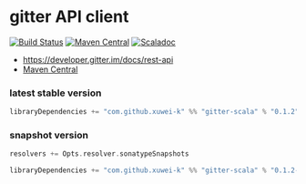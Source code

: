 # gitter API client

[![Build Status](https://secure.travis-ci.org/xuwei-k/gitter-scala.png)](http://travis-ci.org/xuwei-k/gitter-scala)
[![Maven Central](https://maven-badges.herokuapp.com/maven-central/com.github.xuwei-k/gitter-scala_2.11/badge.svg)](https://maven-badges.herokuapp.com/maven-central/com.github.xuwei-k/gitter-scala_2.11)
[![Scaladoc](http://javadoc-badge.appspot.com/com.github.xuwei-k/gitter-scala_2.11.svg?label=scaladoc)](http://javadoc-badge.appspot.com/com.github.xuwei-k/gitter-scala_2.11)

- <https://developer.gitter.im/docs/rest-api>
- [Maven Central](http://repo1.maven.org/maven2/com/github/xuwei-k/)

### latest stable version

```scala
libraryDependencies += "com.github.xuwei-k" %% "gitter-scala" % "0.1.2"
```

### snapshot version

```scala
resolvers += Opts.resolver.sonatypeSnapshots

libraryDependencies += "com.github.xuwei-k" %% "gitter-scala" % "0.1.2-SNAPSHOT"
```
